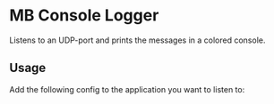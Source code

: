 ﻿MB Console Logger
=================

Listens to an UDP-port and prints the messages in a colored console.


Usage
-----
Add the following config to the application you want to listen to:

<configuration>
	<configSections>
		<section name="log4net" type="log4net.Config.Log4NetConfigurationSectionHandler,log4net"/>
	</configSections>
	<log4net>
		<appender name="UdpAppender" type="log4net.Appender.UdpAppender">
		  <param name="RemoteAddress" value="127.0.0.1"/>
		  <param name="RemotePort" value="8082"/>
		  <layout type="log4net.Layout.PatternLayout" value="{%level}%date{MM/dd HH:mm:ss} - %message"/>
		</appender>
		<root>
		  <level value="ALL"/>
		  <appender-ref ref="UdpAppender"/>
		</root>
	</log4net>
</configuration>
